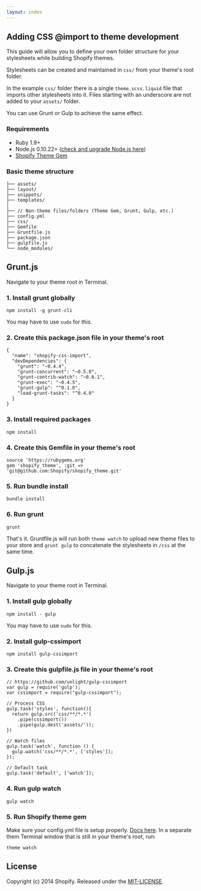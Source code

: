 ```yaml
---
layout: index
---
```


## Adding CSS @import to theme development

This guide will allow you to define your own folder structure for your stylesheets while building Shopify themes.

Stylesheets can be created and maintained in `css/` from your theme's root folder.

In the example `css/` folder there is a single `theme.scss.liquid` file that imports other stylesheets into it. Files starting with an underscore are not added to your `assets/` folder.

You can use Grunt or Gulp to achieve the same effect.

### Requirements

- Ruby 1.9+
- Node.js 0.10.22+ ([check and upgrade Node.js here](http://stackoverflow.com/questions/20887400/gruntjs-bus-error-grunt-watch))
- [Shopify Theme Gem](https://github.com/Shopify/shopify_theme)

### Basic theme structure

	├── assets/
	├── layout/
	├── snippets/
	├── templates/
	│
	├── // Non-theme files/folders (Theme Gem, Grunt, Gulp, etc.)
	├── config.yml
	├── css/
	├── Gemfile
	├── Gruntfile.js
	├── package.json
	├── gulpfile.js
	└── node_modules/

## Grunt.js

Navigate to your theme root in Terminal.

### 1. Install grunt globally

	npm install -g grunt-cli

You may have to use `sudo` for this.

### 2. Create this package.json file in your theme's root

	{
	  "name": "shopify-css-import",
	  "devDependencies": {
	    "grunt": "~0.4.4",
	    "grunt-concurrent": "~0.5.0",
	    "grunt-contrib-watch": "~0.6.1",
	    "grunt-exec": "~0.4.5",
	    "grunt-gulp": "^0.1.0",
	    "load-grunt-tasks": "^0.4.0"
	  }
	}

### 3. Install required packages

	npm install

### 4. Create this Gemfile in your theme's root

	source 'https://rubygems.org'
	gem 'shopify_theme', :git => 'git@github.com:Shopify/shopify_theme.git'

### 5. Run bundle install

	bundle install

### 6. Run grunt

	grunt

That's it. Gruntfile.js will run both `theme watch` to upload new theme files to your store and `grunt gulp` to concatenate the stylesheets in `/css` at the same time.

## Gulp.js

Navigate to your theme root in Terminal.

### 1. Install gulp globally

	npm install - gulp

You may have to use `sudo` for this.

### 2. Install gulp-cssimport

	npm install gulp-cssimport

### 3. Create this gulpfile.js file in your theme's root

	// https://github.com/unlight/gulp-cssimport
	var gulp = require('gulp');
	var cssimport = require("gulp-cssimport");

	// Process CSS
	gulp.task('styles', function(){
	  return gulp.src('css/**/*.*')
	    .pipe(cssimport())
	    .pipe(gulp.dest('assets/'));
	})

	// Watch files
	gulp.task('watch', function () {
	  gulp.watch('css/**/*.*', ['styles']);
	});

	// Default task
	gulp.task('default', ['watch']);

### 4. Run gulp watch
	gulp watch

### 5. Run Shopify theme gem
Make sure your config.yml file is setup properly. [Docs here](https://github.com/Shopify/shopify_theme).
In a separate them Terminal window that is still in your theme's root, run:

	theme watch

## License

Copyright (c) 2014 Shopify. Released under the [MIT-LICENSE](http://opensource.org/licenses/MIT).
